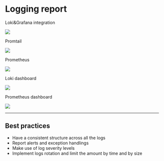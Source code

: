 # Logging report

Loki&Grafana integration

![](https://i.imgur.com/6eIFBwO.png)

Promtail

![](https://i.imgur.com/nZtT4fG.png)

Prometheus

![](https://i.imgur.com/1R1vUh7.png)

Loki dashboard

![](https://i.imgur.com/Ny8Sxtz.png)

Prometheus dashboard

![](https://i.imgur.com/140tKBx.png)


---


## Best practices

* Have a consistent structure across all the logs
* Report alerts and exception handlings
* Make use of log severity levels
* Implement logs rotation and limit the amount by time and by size

